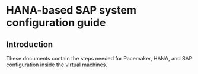 # HANA-based SAP system configuration guide
## Introduction
These documents contain the steps needed for Pacemaker, HANA, and SAP configuration inside the virtual machines.